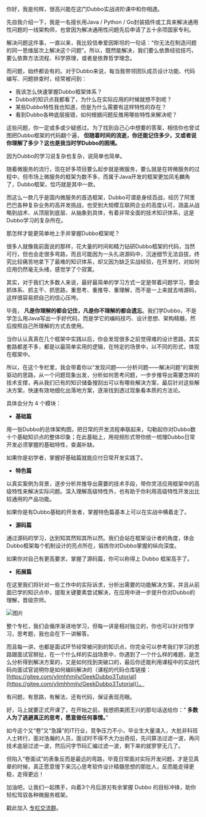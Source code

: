你好，我是何辉，很高兴能在这门Dubbo实战进阶课中和你相遇。

先自我介绍一下，我是一名擅长用Java / Python / Go封装插件或工具来解决通用性问题的一线架构师，也曾因为解决通用性问题先后申请了五十余项国家专利。

解决问题这件事，一直以来，我比较信奉爱因斯坦的一句话：“你无法在制造问题的同一思维层次上解决这个问题”。所以，既然能解决，我们要么依靠经验技巧，要么依靠方法流程、科学原理，或者是依靠哲学理念。

而问题，始终都会有的。对于Dubbo来说，每当我带领团队成员设计功能、代码编写、问题排查时，经常被问到：

- 我该怎么快速掌握Dubbo框架体系？
- Dubbo的知识点我都看了，为什么在实际应用的时候就想不到呢？
- 某些Dubbo特性我也知道，但是为什么需要有这样特性的存在？
- 看到Dubbo各种底层报错，如何根据问题反推用哪些特性来解决呢？

这些问题，你一定或多或少疑惑过。为了找到自己心中想要的答案，相信你也曾试图把Dubbo框架的代码翻个遍， **但随着时间的流逝，你还能记住多少，又或者说你理解了多少？这也是我当时学Dubbo的困境。**

因为Dubbo的学习说复杂也复杂，说简单也简单。

随着微服务的流行，现在好多项目要么起步就是微服务，要么就是在转微服务的过程中，但市场上微服务的框架为数不多，而属于Java开发的框架更加凤毛麟角了，Dubbo框架，恰巧就是其中一款。

而这么一款几乎是国内微服务的首选框架，Dubbo可谓是身经百战，经历了阿里巴巴各种复杂业务的高并发挑战，也受到大规模互联网企业的高度认可，涵盖从战略到战术、从顶层到底层、从抽象到具体，有着非常全面的技术知识体系，这是Dubbo学习的复杂所在。

那怎样才能更简单地上手并掌握Dubbo框架呢？

很多人就像我前面说的那样，花大量的时间和精力钻研Dubbo框架的代码，当然可行，但也会走很多弯路，而且可能因为一头扎进源码中，沉迷细节无法自拔，终究比较痛苦地拿下了最难的知识体系，却又因为缺乏实战经验，在开发时，对如何应用仍然毫无头绪，感觉学了个寂寞。

其实，对于我们大多数人来说，最好最简单的学习方式一定是带着问题学习，要会抓体系、抓主干、抓思路，重思考、重推导、重理解，而不是一上来就去啃源码，这样很容易把自己的信心压垮。

毕竟， **凡是你理解的都会记住，凡是你不理解的都会遗忘**。我们学Dubbo，不是学怎么用Java写出一手好代码，而是学它的编码技巧、设计思想、架构精髓，然后按照自己所理解的方式去使用。

当你认认真真在几个框架中实践以后，你会发现很多之前觉得难的设计思路，其实套路都差不多，都是以最简单实用的逻辑，在特定的场景中，以不同的形式，体现在框架中。

所以，在这个专栏里，我会带着你以“发现问题——分析问题——解决问题”的案例驱动的思路，从一个问题现象出发，分析如何思考问题，一步步推导出需要怎样的技术支撑，再从我们已有的知识储备搜刮出可以有哪些解决方案，最后针对这些解决方案，快速有效地细化出落地方案，逐渐找到透过现象看本质的方法论。

具体会分为 4 个模块：

- **基础篇**

用一张Dubbo的总体架构图，把日常的开发流程串联起来，勾勒起你对Dubbo数十个基础知识点的整体印象；在此基础上，用视频形式带你统一梳理Dubbo日常开发必须掌握的基础特性，查漏补缺。

如果你是初学者，掌握好基础篇就能应付日常开发实践了。

- **特色篇**

以真实案例为背景，逐步分析并推导出需要的技术手段，带你灵活应用框架中的高级特性来解决实际问题。深入理解高级特性外，也有助于你利用高级特性开发出比较通用的产品功能。

如果你是有Dubbo基础的开发者，掌握特色篇基本上可以在实战中横着走了。

- **源码篇**

通过源码的学习，达到知其然知其所以然。我们会站在框架设计者的角度，体会Dubbo框架每个机制设计的亮点所在，锻炼你对Dubbo掌握的纵向深度。

如果你对自己有更高要求，掌握了源码篇，你可以称得上 Dubbo 框架高手了。

- **拓展篇**

在这里我们将针对一些工作中的实际诉求，分析出需要的功能解决方案，并且从前面已学的知识点中，提取关键要素尝试解决，在应用中进一步提升你对Dubbo的理解，晋级宗师。

![图片](https://static001.geekbang.org/resource/image/59/10/5961cae218a07c07510715a43c862310.jpg?wh=1920x1485)

整个专栏，我们会循序渐进地学习，但每一讲是相对独立的，你也可以针对性学习，思考题，我也会在下一讲解答。

而且每一讲，也都是面试环节经常被问到的知识点，你完全可以参考我们学习的思路跟面试官掰扯，在一个什么样的实战场景中，你遇到了一个什么样的难题，是怎么分析得到解决方案的，又是如何找到突破口的，最后你还能利用课程中的实战代码向面试官说明你是如何编码解决的（课程的代码仓库链接： [https://gitee.com/ylimhhmily/GeekDubbo3Tutorial](https://gitee.com/ylimhhmily/GeekDubbo3Tutorial)）。

有问题，有思路，有解法，还有代码，保证表现亮眼。

好，马上就要正式开课了，在开始之前，我想把美团王兴的那句话送给你：“ **多数人为了逃避真正的思考，愿意做任何事情。**”

如今这个又“卷”又“急躁”的IT行业，竞争压力不小，毕业生大量涌入，大批非科班人士转行，面对浩瀚的人员，面试时不得不大力出奇招，先问算法过滤一波，再问技术底层过滤一波，然后问字节码汇编过滤一波，剩下来的就寥寥无几了。

但陷入“卷面试”的表象反而是最远的弯路，毕竟日常面对实际开发问题，才是见真章的时候，真正愿意慢下来沉心思考软件设计精髓思想的那批人，反而能走得更稳，走得更远！

加油吧，让我们一起携手，向着3个月后游刃有余掌握 Dubbo 的目标冲锋，助你轻松驾驭各种微服务框架。

戳此加入 [专栏交流群](http://jinshuju.net/f/qZtw6l)。